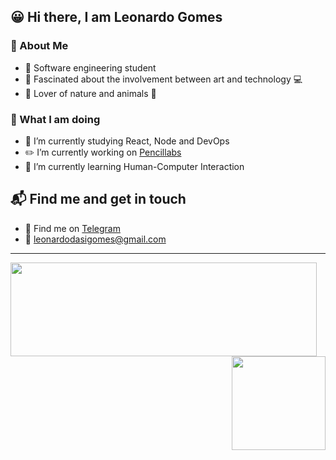 ## :grinning: Hi there, I am Leonardo Gomes

### :tada: About Me

- :ledger: Software engineering student
- :art: Fascinated about the involvement between art and technology :computer:
- :deciduous_tree: Lover of nature and animals :dog:

### :eyes: What I am doing

- :rainbow: I’m currently studying React, Node and DevOps
- :pencil2: I’m currently working on [Pencillabs](https://www.pencillabs.com.br/)
- :robot: I’m currently learning Human-Computer Interaction

## :mailbox_with_mail: Find me and get in touch

- :iphone: Find me on [Telegram](https://t.me/LeoSilvaGomes)
- :email: leonardodasigomes@gmail.com

---

<div>
  <img align="left" width="490" height="150" src="https://github-readme-stats.vercel.app/api?username=LeoSilvaGomes&show_icons=true&hide_border=false&line_height=20&title_color=f6d258&icon_color=f6d258&show_owner=true"/>
  <img align="right" height="150" src="https://github-readme-stats.vercel.app/api/top-langs/?username=LeoSilvaGomes&layout=compact&title_color=f6d258&hide=python"/>
</div>

 
